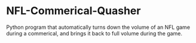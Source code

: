# NFL-Commerical-Quasher
Python program that automatically turns down the volume of an NFL game during a commerical, and brings it back to full volume during the game.
